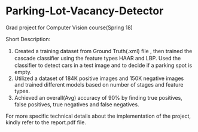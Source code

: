 # Parking-Lot-Vacancy-Detector
Grad project for Computer Vision course(Spring 18)

Short Description:

1. Created a training dataset from Ground Truth(.xml) ﬁle , then trained the cascade classiﬁer using the feature types HAAR and LBP. Used the classiﬁer to detect cars in a test image and to decide if a parking spot is empty. 
2. Utilized a dataset of 184K positive images and 150K negative images and trained different models based on number of stages and feature types. 
3. Achieved an overall(Avg) accuracy of 90% by ﬁnding true positives, false positives, true negatives and false negatives.                                                                                                                                                           

For more specific technical details about the implementation of the project, kindly refer to the report.pdf file.
